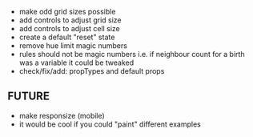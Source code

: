 - make odd grid sizes possible
- add controls to adjust grid size
- add controls to adjust cell size
- create a default "reset" state
- remove hue limit magic numbers
- rules should not be magic numbers i.e. if neighbour count for a birth was a variable it could be tweaked
- check/fix/add: propTypes and default props

## FUTURE

- make responsize (mobile)
- it would be cool if you could "paint" different examples
